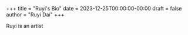 +++
title = "Ruyi's Bio"
date = 2023-12-25T00:00:00-00:00
draft = false
author = "Ruyi Dai"
+++

Ruyi is an artist
